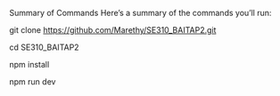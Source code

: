 Summary of Commands
Here’s a summary of the commands you’ll run:

git clone https://github.com/Marethy/SE310_BAITAP2.git


cd SE310_BAITAP2

npm install

npm run dev

